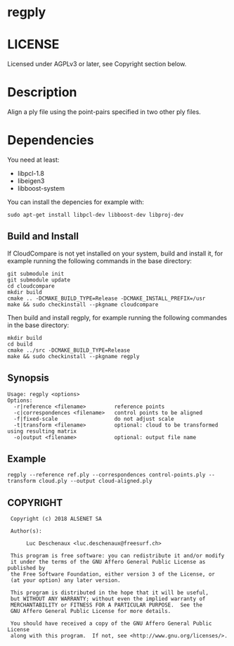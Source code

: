 # regply

# LICENSE

Licensed under AGPLv3 or later, see Copyright section below.

# Description

Align a ply file using the point-pairs specified in two other ply files.

# Dependencies

You need at least:

* libpcl-1.8
* libeigen3
* libboost-system

You can install the depencies for example with:
```
sudo apt-get install libpcl-dev libboost-dev libproj-dev
```

## Build and Install

If CloudCompare is not yet installed on your system, build and install it, for example running the following commands in the base directory:
```
git submodule init
git submodule update
cd cloudcompare
mkdir build
cmake .. -DCMAKE_BUILD_TYPE=Release -DCMAKE_INSTALL_PREFIX=/usr
make && sudo checkinstall --pkgname cloudcompare
```

Then build and install regply, for example running the following commandes in the base directory:
```
mkdir build
cd build
cmake ../src -DCMAKE_BUILD_TYPE=Release
make && sudo checkinstall --pkgname regply
```

## Synopsis
```
Usage: regply <options>
Options:
  -r|reference <filename>         reference points
  -c|correspondences <filename>   control points to be aligned
  -f|fixed-scale                  do not adjust scale
  -t|transform <filename>         optional: cloud to be transformed using resulting matrix
  -o|output <filename>            optional: output file name
```

## Example

```
regply --reference ref.ply --correspondences control-points.ply --transform cloud.ply --output cloud-aligned.ply
```

## COPYRIGHT

```
 Copyright (c) 2018 ALSENET SA

 Author(s):

      Luc Deschenaux <luc.deschenaux@freesurf.ch>

 This program is free software: you can redistribute it and/or modify
 it under the terms of the GNU Affero General Public License as published by
 the Free Software Foundation, either version 3 of the License, or
 (at your option) any later version.

 This program is distributed in the hope that it will be useful,
 but WITHOUT ANY WARRANTY; without even the implied warranty of
 MERCHANTABILITY or FITNESS FOR A PARTICULAR PURPOSE.  See the
 GNU Affero General Public License for more details.

 You should have received a copy of the GNU Affero General Public License
 along with this program.  If not, see <http://www.gnu.org/licenses/>.
```

